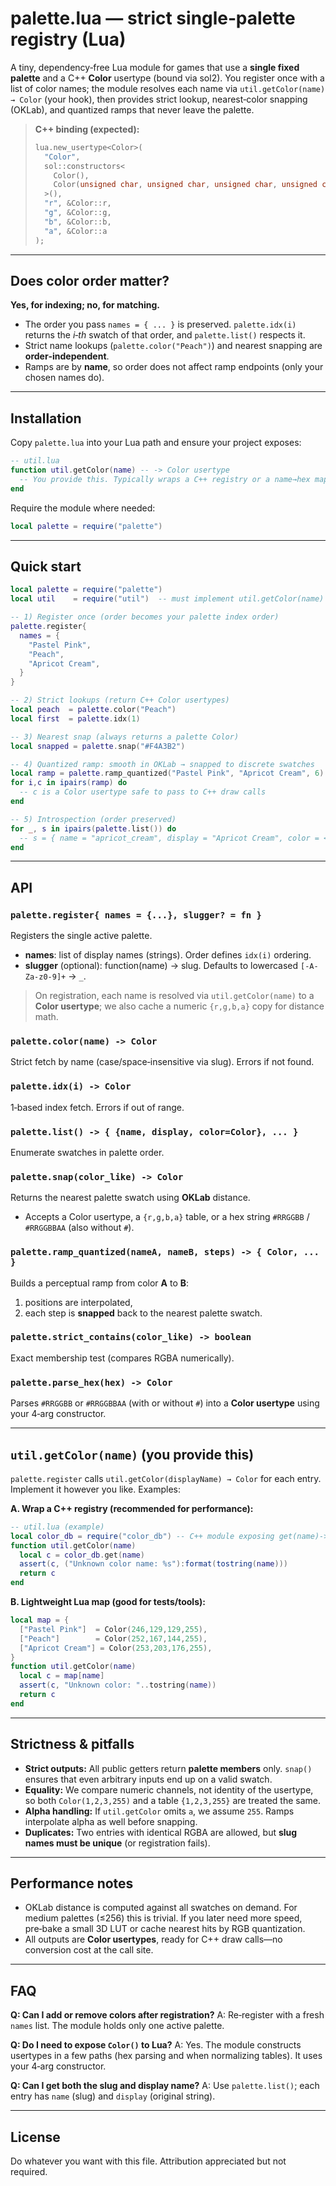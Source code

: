 # palette.lua — strict single‑palette registry (Lua)

A tiny, dependency‑free Lua module for games that use a **single fixed palette** and a C++ **Color** usertype (bound via sol2). You register once with a list of color names; the module resolves each name via `util.getColor(name) → Color` (your hook), then provides strict lookup, nearest‑color snapping (OKLab), and quantized ramps that never leave the palette.

> **C++ binding (expected):**
>
> ```cpp
> lua.new_usertype<Color>(
>   "Color",
>   sol::constructors<
>     Color(),
>     Color(unsigned char, unsigned char, unsigned char, unsigned char)
>   >(),
>   "r", &Color::r,
>   "g", &Color::g,
>   "b", &Color::b,
>   "a", &Color::a
> );
> ```

---

## Does color order matter?

**Yes, for indexing; no, for matching.**

* The order you pass `names = { ... }` is preserved. `palette.idx(i)` returns the *i‑th* swatch of that order, and `palette.list()` respects it.
* Strict name lookups (`palette.color("Peach")`) and nearest snapping are **order‑independent**.
* Ramps are by **name**, so order does not affect ramp endpoints (only your chosen names do).

---

## Installation

Copy `palette.lua` into your Lua path and ensure your project exposes:

```lua
-- util.lua
function util.getColor(name) -- -> Color usertype
  -- You provide this. Typically wraps a C++ registry or a name→hex map.
end
```

Require the module where needed:

```lua
local palette = require("palette")
```

---

## Quick start

```lua
local palette = require("palette")
local util    = require("util")  -- must implement util.getColor(name)

-- 1) Register once (order becomes your palette index order)
palette.register{
  names = {
    "Pastel Pink",
    "Peach",
    "Apricot Cream",
  }
}

-- 2) Strict lookups (return C++ Color usertypes)
local peach  = palette.color("Peach")
local first  = palette.idx(1)

-- 3) Nearest snap (always returns a palette Color)
local snapped = palette.snap("#F4A3B2")

-- 4) Quantized ramp: smooth in OKLab → snapped to discrete swatches
local ramp = palette.ramp_quantized("Pastel Pink", "Apricot Cream", 6)
for i,c in ipairs(ramp) do
  -- c is a Color usertype safe to pass to C++ draw calls
end

-- 5) Introspection (order preserved)
for _, s in ipairs(palette.list()) do
  -- s = { name = "apricot_cream", display = "Apricot Cream", color = <Color> }
end
```

---

## API

### `palette.register{ names = {...}, slugger? = fn }`

Registers the single active palette.

* **names**: list of display names (strings). Order defines `idx(i)` ordering.
* **slugger** (optional): function(name) → slug. Defaults to lowercased `[-A-Za-z0-9]+` → `_`.

> On registration, each name is resolved via `util.getColor(name)` to a **Color usertype**; we also cache a numeric `{r,g,b,a}` copy for distance math.

### `palette.color(name) -> Color`

Strict fetch by name (case/space‑insensitive via slug). Errors if not found.

### `palette.idx(i) -> Color`

1‑based index fetch. Errors if out of range.

### `palette.list() -> { {name, display, color=Color}, ... }`

Enumerate swatches in palette order.

### `palette.snap(color_like) -> Color`

Returns the nearest palette swatch using **OKLab** distance.

* Accepts a Color usertype, a `{r,g,b,a}` table, or a hex string `#RRGGBB` / `#RRGGBBAA` (also without `#`).

### `palette.ramp_quantized(nameA, nameB, steps) -> { Color, ... }`

Builds a perceptual ramp from color **A** to **B**:

1. positions are interpolated,
2. each step is **snapped** back to the nearest palette swatch.

### `palette.strict_contains(color_like) -> boolean`

Exact membership test (compares RGBA numerically).

### `palette.parse_hex(hex) -> Color`

Parses `#RRGGBB` or `#RRGGBBAA` (with or without `#`) into a **Color usertype** using your 4‑arg constructor.

---

## `util.getColor(name)` (you provide this)

`palette.register` calls `util.getColor(displayName) → Color` for each entry. Implement it however you like. Examples:

**A. Wrap a C++ registry (recommended for performance):**

```lua
-- util.lua (example)
local color_db = require("color_db") -- C++ module exposing get(name)->Color
function util.getColor(name)
  local c = color_db.get(name)
  assert(c, ("Unknown color name: %s"):format(tostring(name)))
  return c
end
```

**B. Lightweight Lua map (good for tests/tools):**

```lua
local map = {
  ["Pastel Pink"]  = Color(246,129,129,255),
  ["Peach"]        = Color(252,167,144,255),
  ["Apricot Cream"] = Color(253,203,176,255),
}
function util.getColor(name)
  local c = map[name]
  assert(c, "Unknown color: "..tostring(name))
  return c
end
```

---

## Strictness & pitfalls

* **Strict outputs:** All public getters return **palette members** only. `snap()` ensures that even arbitrary inputs end up on a valid swatch.
* **Equality:** We compare numeric channels, not identity of the usertype, so both `Color(1,2,3,255)` and a table `{1,2,3,255}` are treated the same.
* **Alpha handling:** If `util.getColor` omits `a`, we assume `255`. Ramps interpolate alpha as well before snapping.
* **Duplicates:** Two entries with identical RGBA are allowed, but **slug names must be unique** (or registration fails).

---

## Performance notes

* OKLab distance is computed against all swatches on demand. For medium palettes (≤256) this is trivial. If you later need more speed, pre‑bake a small 3D LUT or cache nearest hits by RGB quantization.
* All outputs are **Color usertypes**, ready for C++ draw calls—no conversion cost at the call site.

---

## FAQ

**Q: Can I add or remove colors after registration?**
A: Re‑register with a fresh `names` list. The module holds only one active palette.

**Q: Do I need to expose `Color()` to Lua?**
A: Yes. The module constructs usertypes in a few paths (hex parsing and when normalizing tables). It uses your 4‑arg constructor.

**Q: Can I get both the slug and display name?**
A: Use `palette.list()`; each entry has `name` (slug) and `display` (original string).

---

## License

Do whatever you want with this file. Attribution appreciated but not required.

